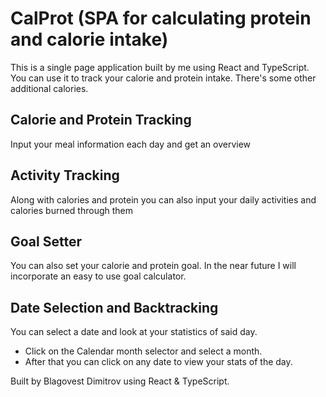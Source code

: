 # CalProt (SPA for calculating protein and calorie intake)

This is a single page application built by me using React and TypeScript. You can use it to track your calorie and protein intake. There's some other additional calories.

## Calorie and Protein Tracking

Input your meal information each day and get an overview

## Activity Tracking

Along with calories and protein you can also input your daily activities and calories burned through them

## Goal Setter

You can also set your calorie and protein goal. In the near future I will incorporate an easy to use goal calculator.

## Date Selection and Backtracking

You can select a date and look at your statistics of said day.

- Click on the Calendar month selector and select a month.
- After that you can click on any date to view your stats of the day.

Built by Blagovest Dimitrov using React & TypeScript.
